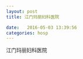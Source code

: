 ```yaml
--- 
layout: post 
title: 江门玛丽妇科医院

date:   2016-05-03 13:39:56 
categories: hosp 
--- 
```

   
江门玛丽妇科医院
